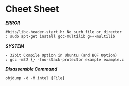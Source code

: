 # Cheet Sheet

***ERROR***
```
#bits/libc-header-start.h: No such file or director
: sudo apt-get install gcc-multilib g++-multilib
```

***SYSTEM***
```
- 32bit Compile Option in Ubuntu (and BOF Option)
: gcc -m32 {} -fno-stack-protector example example.c 
```

***Disassemble Command***
```
objdump -d -M intel {File}
```
